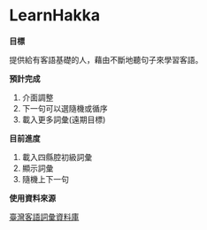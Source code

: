 LearnHakka
==========

**目標**

提供給有客語基礎的人，藉由不斷地聽句子來學習客語。

**預計完成**

1. 介面調整
2. 下一句可以選隨機或循序
3. 載入更多詞彙(遠期目標)

**目前進度**

1. 載入四縣腔初級詞彙
2. 顯示詞彙
3. 隨機上下一句

**使用資料來源**

[臺灣客語詞彙資料庫](http://wiki.hakka.gov.tw/download-word.aspx)
